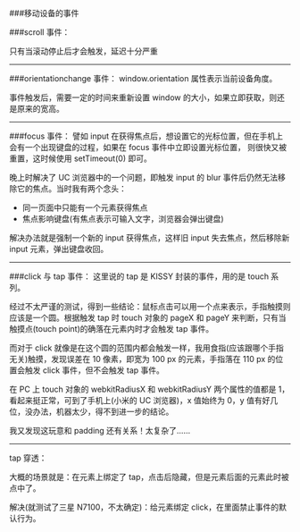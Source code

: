 ###移动设备的事件

###scroll 事件：

只有当滚动停止后才会触发，延迟十分严重

---

###orientationchange 事件：
window.orientation 属性表示当前设备角度。
     
事件触发后，需要一定的时间来重新设置 window 的大小，如果立即获取，则还是原来的宽高。

---

###focus 事件：
譬如 input 在获得焦点后，想设置它的光标位置，但在手机上会有一个出现键盘的过程，如果在 focus 事件中立即设置光标位置，
则很快又被重置，这时候使用 setTimeout(0) 即可。
    
晚上时解决了 UC 浏览器中的一个问题，即触发 input 的 blur 事件后仍然无法移除它的焦点。当时我有两个念头：
- 同一页面中只能有一个元素获得焦点
- 焦点影响键盘(有焦点表示可输入文字，浏览器会弹出键盘)

解决办法就是强制一个新的 input 获得焦点，这样旧 input 失去焦点，然后移除新 input 元素，弹出键盘收回。

---

###click 与 tap 事件：
这里说的 tap 是 KISSY 封装的事件，用的是 touch 系列。

经过不太严谨的测试，得到一些结论：鼠标点击可以用一个点来表示，手指触摸则应该是一个圆。根据触发 tap 时 touch 对象的 pageX 和 pageY 来判断，只有当触摸点(touch point)的确落在元素内时才会触发 tap 事件。

而对于 click 就像是在这个圆的范围内都会触发一样，我用食指(应该跟哪个手指无关)触摸，发现误差在 10 像素，即宽为 100 px 的元素，手指落在 110 px 的位置会触发 click 事件，但不会触发 tap 事件。

在 PC 上 touch 对象的 webkitRadiusX 和 webkitRadiusY 两个属性的值都是 1，看起来挺正常，可到了手机上(小米的 UC 浏览器)，x 值始终为 0，y 值有好几位，没办法，机器太少，得不到进一步的结论。

我又发现这玩意和 padding 还有关系！太复杂了……

---
tap 穿透：

大概的场景就是：在元素上绑定了 tap，点击后隐藏，但是元素后面的元素此时被点中了。

解决(就测试了三星 N7100，不太确定)：给元素绑定 click，在里面禁止事件的默认行为。
